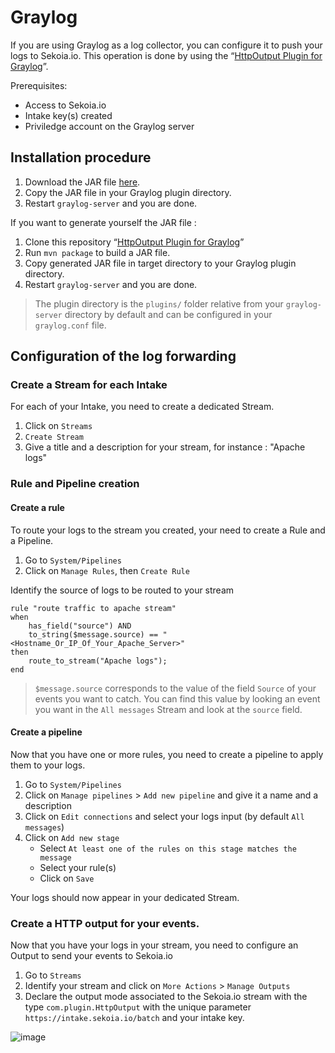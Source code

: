 # Graylog

If you are using Graylog as a log collector, you can configure it to push your logs to Sekoia.io. This operation is done by using the “[HttpOutput Plugin for Graylog][graylog-http-plugin]”.

Prerequisites:

- Access to Sekoia.io
- Intake key(s) created
- Priviledge account on the Graylog server

## Installation procedure
1. Download the JAR file [here](https://github.com/SekoiaLab/graylog-http-plugin/releases/).
2. Copy the JAR file in your Graylog plugin directory.
3. Restart `graylog-server` and you are done.

If you want to generate yourself the JAR file :

1. Clone this repository “[HttpOutput Plugin for Graylog][graylog-http-plugin]”
2. Run `mvn package` to build a JAR file.
3. Copy generated JAR file in target directory to your Graylog plugin directory.
4. Restart `graylog-server` and you are done.

> The plugin directory is the `plugins/` folder relative from your `graylog-server` directory by default and can be configured in your `graylog.conf` file.

## Configuration of the log forwarding
### Create a Stream for each Intake
For each of your Intake, you need to create a dedicated Stream.

1. Click on `Streams`
2. `Create Stream`
3. Give a title and a description for your stream, for instance : "Apache logs"


### Rule and Pipeline creation
#### Create a rule
To route your logs to the stream you created, your need to create a Rule and a Pipeline.

1. Go to `System/Pipelines`
2. Click on `Manage Rules`, then `Create Rule`

Identify the source of logs to be routed to your stream
```
rule "route traffic to apache stream"
when
	has_field("source") AND
    to_string($message.source) == "<Hostname_Or_IP_Of_Your_Apache_Server>"
then
	route_to_stream("Apache logs");
end

```

> `$message.source` corresponds to the value of the field `Source` of your events you want to catch.
> You can find this value by looking an event you want in the `All messages` Stream and look at the `source` field.

#### Create a pipeline
Now that you have one or more rules, you need to create a pipeline to apply them to your logs.

1. Go to `System/Pipelines`
2. Click on `Manage pipelines` > `Add new pipeline` and give it a name and a description
3. Click on `Edit connections` and select your logs input (by default `All messages`)
4. Click on `Add new stage`
	* Select `At least one of the rules on this stage matches the message`
	* Select your rule(s)
	* Click on `Save`

Your logs should now appear in your dedicated Stream.

### Create a HTTP output for your events.

Now that you have your logs in your stream, you need to configure an Output to send your events to Sekoia.io

1. Go to `Streams`
2. Identify your stream and click on `More Actions` > `Manage Outputs`
3. Declare the output mode associated to the Sekoia.io stream with the type `com.plugin.HttpOutput` with the unique parameter `https://intake.sekoia.io/batch` and your intake key.

![image](/assets/operation_center/data_collection/ingestion_methods/graylog/graylog_output_declaration.png)

[graylog-http-plugin]: https://github.com/SekoiaLab/graylog-http-plugin

